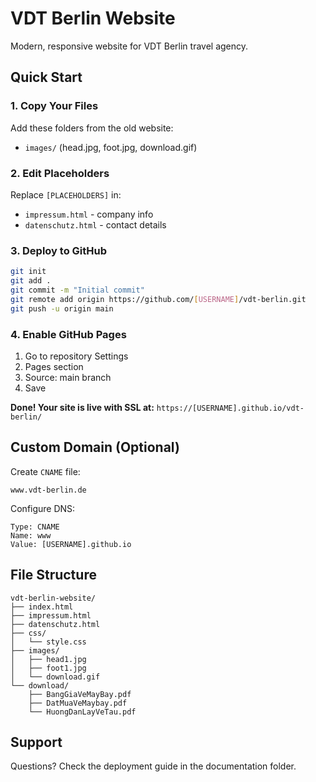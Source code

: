 # VDT Berlin Website

Modern, responsive website for VDT Berlin travel agency.

## Quick Start

### 1. Copy Your Files
Add these folders from the old website:
- `images/` (head.jpg, foot.jpg, download.gif)


### 2. Edit Placeholders
Replace `[PLACEHOLDERS]` in:
- `impressum.html` - company info
- `datenschutz.html` - contact details

### 3. Deploy to GitHub

```bash
git init
git add .
git commit -m "Initial commit"
git remote add origin https://github.com/[USERNAME]/vdt-berlin.git
git push -u origin main
```

### 4. Enable GitHub Pages
1. Go to repository Settings
2. Pages section
3. Source: main branch
4. Save

**Done! Your site is live with SSL at:**
`https://[USERNAME].github.io/vdt-berlin/`

## Custom Domain (Optional)

Create `CNAME` file:
```
www.vdt-berlin.de
```

Configure DNS:
```
Type: CNAME
Name: www
Value: [USERNAME].github.io
```

## File Structure

```
vdt-berlin-website/
├── index.html
├── impressum.html
├── datenschutz.html
├── css/
│   └── style.css
├── images/
│   ├── head1.jpg
│   ├── foot1.jpg
│   └── download.gif
└── download/
    ├── BangGiaVeMayBay.pdf
    ├── DatMuaVeMaybay.pdf
    └── HuongDanLayVeTau.pdf
```

## Support

Questions? Check the deployment guide in the documentation folder.
